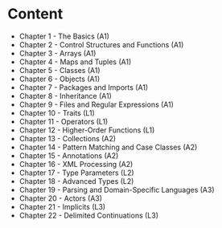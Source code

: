# Content

* Chapter 1 - The Basics (A1)
* Chapter 2 - Control Structures and Functions (A1)
* Chapter 3 - Arrays (A1)
* Chapter 4 - Maps and Tuples (A1)
* Chapter 5 - Classes (A1)
* Chapter 6 - Objects (A1)
* Chapter 7 - Packages and Imports (A1)
* Chapter 8 - Inheritance (A1)
* Chapter 9 - Files and Regular Expressions (A1)
* Chapter 10 - Traits (L1)
* Chapter 11 - Operators (L1)
* Chapter 12 - Higher-Order Functions (L1)
* Chapter 13 - Collections (A2)
* Chapter 14 - Pattern Matching and Case Classes (A2)
* Chapter 15 - Annotations (A2)
* Chapter 16 - XML Processing (A2)
* Chapter 17 - Type Parameters (L2)
* Chapter 18 - Advanced Types  (L2)
* Chapter 19 - Parsing and Domain-Specific Languages (A3)
* Chapter 20 - Actors (A3)
* Chapter 21 - Implicits (L3)
* Chapter 22 - Delimited Continuations (L3)
